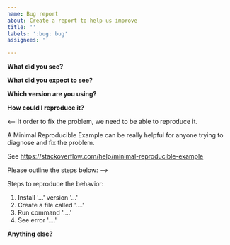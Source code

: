 ```yaml
---
name: Bug report
about: Create a report to help us improve
title: ''
labels: ':bug: bug'
assignees: ''

---
```

<!-- 
Thanks for letting us know about a bug! 💖

Use the questions below to help explain what you think is wrong, and what we should do to fix it.
-->

**What did you see?**

<!-- A clear and concise description of what you saw happen. -->

**What did you expect to see?**

<!-- Describe what you would like to have happened instead. -->

**Which version are you using?**

<!-- What version of Cucumber/GoDog are you running? What version of your programming language platform? Anything else that might be relevant? -->

**How could I reproduce it?**

<-- 
It order to fix the problem, we need to be able to reproduce it.

A Minimal Reproducible Example can be really helpful for anyone
trying to diagnose and fix the problem.

See https://stackoverflow.com/help/minimal-reproducible-example

Please outline the steps below:
-->

Steps to reproduce the behavior:
1. Install '...' version '...'
2. Create a file called '....'
3. Run command '....'
4. See error '....'

<!-- you can add screenshots if that would be useful -->

**Anything else?**

<!-- Add any other context about the problem here. -->
